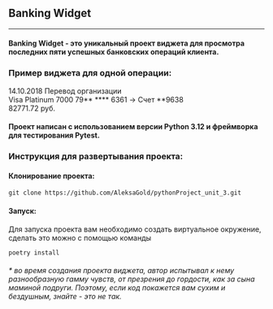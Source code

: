  ##     Banking Widget
______
#### Banking Widget - это уникальный проект виджета для просмотра последних пяти успешных банковских операций клиента.

### Пример виджета для одной операции:

14.10.2018 Перевод организации    
Visa Platinum 7000 79** **** 6361 -> Счет **9638    
82771.72 руб.

#### Проект написан с испoльзованием версии **Python 3.12** и фреймворка для тестирования **Pytest**.

### Инструкция для развертывания проекта:

#### Клонирование проекта:
```
git clone https://github.com/AleksaGold/pythonProject_unit_3.git
```
#### Запуск:
Для запуска проекта вам необходимо создать виртуальное окружение, сделать это можно с помощью команды
```
poetry install
```


###### _* во время создания проекта виджета, автор испытывал к нему разнообразную гамму чувств, от презрения до гордости, как за сына маминой подруги. Поэтому, если код покажется вам сухим и бездушным, знайте - это не так._

